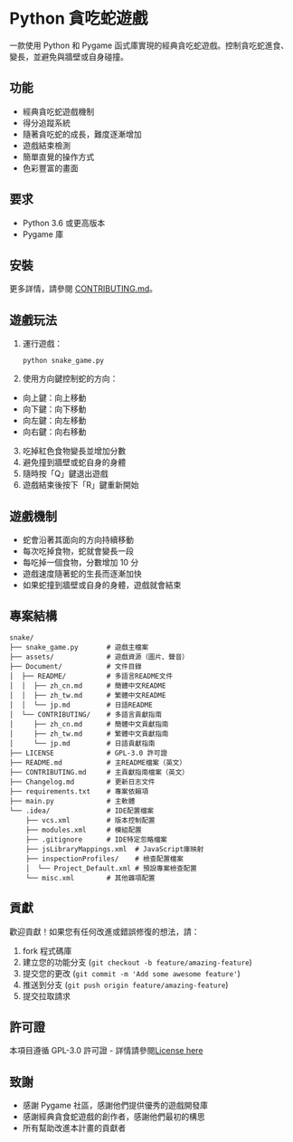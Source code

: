 # Python 貪吃蛇遊戲

一款使用 Python 和 Pygame 函式庫實現的經典貪吃蛇遊戲。控制貪吃蛇進食、變長，並避免與牆壁或自身碰撞。

## 功能

- 經典貪吃蛇遊戲機制
- 得分追蹤系統
- 隨著貪吃蛇的成長，難度逐漸增加
- 遊戲結束檢測
- 簡單直覺的操作方式
- 色彩豐富的畫面

## 要求

- Python 3.6 或更高版本
- Pygame 庫

## 安裝

更多詳情，請參閱 [CONTRIBUTING.md](../CONTRIBUTING/zh_tw.md)。

## 遊戲玩法

1. 運行遊戲：
   ```
   python snake_game.py
   ```

2. 使用方向鍵控制蛇的方向：
  - 向上鍵：向上移動
  - 向下鍵：向下移動
  - 向左鍵：向左移動
  - 向右鍵：向右移動

3. 吃掉紅色食物變長並增加分數
4. 避免撞到牆壁或蛇自身的身體
5. 隨時按「Q」鍵退出遊戲
6. 遊戲結束後按下「R」鍵重新開始

## 遊戲機制

- 蛇會沿著其面向的方向持續移動
- 每次吃掉食物，蛇就會變長一段
- 每吃掉一個食物，分數增加 10 分
- 遊戲速度隨著蛇的生長而逐漸加快
- 如果蛇撞到牆壁或自身的身體，遊戲就會結束

## 專案結構

```
snake/
├── snake_game.py       # 遊戲主檔案
├── assets/             # 遊戲資源（圖片、聲音）
├── Document/           # 文件目錄
│  ├── README/          # 多語言README文件
│  │  ├── zh_cn.md      # 簡體中文README
│  │  ├── zh_tw.md      # 繁體中文README
│  │  └── jp.md         # 日語README
│  └── CONTRIBUTING/    # 多語言貢獻指南
│     ├── zh_cn.md      # 簡體中文貢獻指南
│     ├── zh_tw.md      # 繁體中文貢獻指南
│     └── jp.md         # 日語貢獻指南
├── LICENSE             # GPL-3.0 許可證
├── README.md           # 主README檔案（英文）
├── CONTRIBUTING.md     # 主貢獻指南檔案（英文）
├── Changelog.md        # 更新日志文件
├── requirements.txt    # 專案依賴項
├── main.py             # 主軟體
└── .idea/              # IDE配置檔案
    ├── vcs.xml         # 版本控制配置
    ├── modules.xml     # 模組配置
    ├── .gitignore      # IDE特定忽略檔案
    ├── jsLibraryMappings.xml  # JavaScript庫映射
    ├── inspectionProfiles/    # 檢查配置檔案
    │  └── Project_Default.xml # 預設專案檢查配置
    └── misc.xml        # 其他雜項配置
```

## 貢獻

歡迎貢獻！如果您有任何改進或錯誤修復的想法，請：

1. fork 程式碼庫
2. 建立您的功能分支 (`git checkout -b feature/amazing-feature`)
3. 提交您的更改 (`git commit -m 'Add some awesome feature'`)
4. 推送到分支 (`git push origin feature/amazing-feature`)
5. 提交拉取請求

## 許可證

本項目遵循 GPL-3.0 許可證 - 詳情請參閱[License here](../../LICENSE)

## 致謝

- 感謝 Pygame 社區，感謝他們提供優秀的遊戲開發庫
- 感謝經典貪食蛇遊戲的創作者，感謝他們最初的構思
- 所有幫助改進本計畫的貢獻者